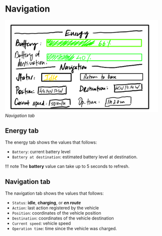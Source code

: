 # Navigation

![navimage](../images/nav.png)
*Navigation tab*

## Energy tab

The energy tab shows the values that follows:

- `Battery`: current battery level
- `Battery at destination`: estimated battery level at destination.

!!! note
    The **battery** value can take up to 5 seconds to refresh.

## Navigation tab

The navigation tab shows the values that follows:

- `Status`: **idle**, **charging**, or ***en route***
- `Action`: last action registered by the vehicle
- `Position`: coordinates of the vehicle position
- `Destination`: coordinates of the vehicle destination
- `Current speed`: vehicle speed
- `Operation time`: time since the vehicle was charged.